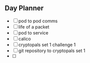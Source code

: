 ## Day Planner
- [ ] pod to pod comms
- [ ] life of a packet
- [ ] pod to service 
- [ ] calico
- [ ] cryptopals set 1 challenge 1 
- [ ] git repository to cryptopals set 1
- [ ] 